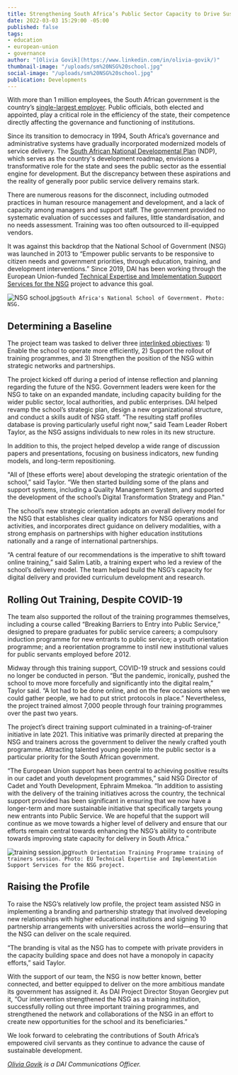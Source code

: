 ```yaml
---
title: Strengthening South Africa’s Public Sector Capacity to Drive Sustainable Development
date: 2022-03-03 15:29:00 -05:00
published: false
tags:
- education
- european-union
- governance
author: "[Olivia Govik](https://www.linkedin.com/in/olivia-govik/)"
thumbnail-image: "/uploads/sm%20NSG%20school.jpg"
social-image: "/uploads/sm%20NSG%20school.jpg"
publication: Developments
---
```


With more than 1 million employees, the South African government is the country’s [single-largest employer](http://www.dpru.uct.ac.za/sites/default/files/image_tool/images/36/Publications/Other/2017-11-30%20Public%20Sector%20Factsheet.pdf). Public officials, both elected and appointed, play a critical role in the efficiency of the state, their competence directly affecting the governance and functioning of institutions.  

Since its transition to democracy in 1994, South Africa’s governance and administrative systems have gradually incorporated modernized models of service delivery. The [South African National Developmental Plan](https://www.gov.za/issues/national-development-plan-2030) (NDP), which serves as the country's development roadmap, envisions a transformative role for the state and sees the public sector as the essential engine for development. But the discrepancy between these aspirations and the reality of generally poor public service delivery remains stark. 

There are numerous reasons for the disconnect, including outmoded practices in human resource management and development, and a lack of capacity among managers and support staff. The government provided no systematic evaluation of successes and failures, little standardisation, and no needs assessment. Training was too often outsourced to ill-equipped vendors.

It was against this backdrop that the National School of Government (NSG) was launched in 2013 to “Empower public servants to be responsive to citizen needs and government priorities, through education, training, and development interventions.” Since 2019, DAI has been working through the European Union-funded [Technical Expertise and Implementation Support Services for the NSG](https://www.dai.com/our-work/projects/south-africa-technical-expertise-and-implementation-support-services-for-the-national-school-of-government-nsg) project to advance this goal.  






 
![NSG school.jpg](/uploads/NSG%20school.jpg)`South Africa's National School of Government. Photo: NSG.`

## Determining a Baseline
 
The project team was tasked to deliver three [interlinked objectives](https://www.thensg.gov.za/mandate/): 1) Enable the school to operate more efficiently, 2) Support the rollout of training programmes, and 3) Strengthen the position of the NSG within strategic networks and partnerships. 

The project kicked off during a period of intense reflection and planning regarding the future of the NSG. Government leaders were keen for the NSG to take on an expanded mandate, including capacity building for the wider public sector, local authorities, and public enterprises. DAI helped revamp the school’s strategic plan, design a new organizational structure, and conduct a skills audit of NSG staff. “The resulting staff profiles database is proving particularly useful right now,” said Team Leader Robert Taylor, as the NSG assigns individuals to new roles in its new structure. 

In addition to this, the project helped develop a wide range of discussion papers and presentations, focusing on business indicators, new funding models, and long-term repositioning.

"All of [these efforts were] about developing the strategic orientation of the school,” said Taylor. “We then started building some of the plans and support systems, including a Quality Management System, and supported the development of the school’s Digital Transformation Strategy and Plan." 

The school’s new strategic orientation adopts an overall delivery model for the NSG that establishes clear quality indicators for NSG operations and activities, and incorporates direct guidance on delivery modalities, with a strong emphasis on partnerships with higher education institutions nationally and a range of international partnerships. 

“A central feature of our recommendations is the imperative to shift toward online training,” said Salim Latib, a training expert who led a review of the school’s delivery model. The team helped build the NSG’s capacity for digital delivery and provided curriculum development and research. 

## Rolling Out Training, Despite COVID-19

The team also supported the rollout of the training programmes themselves, including a course called “Breaking Barriers to Entry into Public Service,” designed to prepare graduates for public service careers; a compulsory induction programme for new entrants to public service; a youth orientation programme; and a reorientation programme to instil new institutional values for public servants employed before 2012. 

Midway through this training support, COVID-19 struck and sessions could no longer be conducted in person. “But the pandemic, ironically, pushed the school to move more forcefully and significantly into the digital realm,” Taylor said. “A lot had to be done online, and on the few occasions when we could gather people, we had to put strict protocols in place.” Nevertheless, the project trained almost 7,000 people through four training programmes over the past two years. 

The project’s direct training support culminated in a training-of-trainer initiative in late 2021. This initiative was primarily directed at preparing the NSG and trainers across the government to deliver the newly crafted youth programme. Attracting talented young people into the public sector is a particular priority for the South African government. 

“The European Union support has been central to achieving positive results in our cadet and youth development programmes,” said NSG Director of Cadet and Youth Development, Ephraim Mmekoa. “In addition to assisting with the delivery of the training initiatives across the country, the technical support provided has been significant in ensuring that we now have a longer-term and more sustainable initiative that specifically targets young new entrants into Public Service. We are hopeful that the support will continue as we move towards a higher level of delivery and ensure that our efforts remain central towards enhancing the NSG’s ability to contribute towards improving state capacity for delivery in South Africa.”
  
![training session.jpg](/uploads/training%20session.jpg)`Youth Orientation Training Programme training of trainers session. Photo: EU Technical Expertise and Implementation Support Services for the NSG project.`

## Raising the Profile

To raise the NSG’s relatively low profile, the project team assisted NSG in implementing a branding and partnership strategy that involved developing new relationships with higher educational institutions and signing 10 partnership arrangements with universities across the world—ensuring that the NSG can deliver on the scale required. 

“The branding is vital as the NSG has to compete with private providers in the capacity building space and does not have a monopoly in capacity efforts,” said Taylor.

With the support of our team, the NSG is now better known, better connected, and better equipped to deliver on the more ambitious mandate its government has assigned it. As DAI Project Director Stoyan Georgiev put it, “Our intervention strengthened the NSG as a training institution, successfully rolling out three important training programmes, and strengthened the network and collaborations of the NSG in an effort to create new opportunities for the school and its beneficiaries.” 

We look forward to celebrating the contributions of South Africa’s empowered civil servants as they continue to advance the cause of sustainable development.  

*[Olivia Govik](https://www.linkedin.com/in/olivia-govik/) is a DAI Communications Officer.*